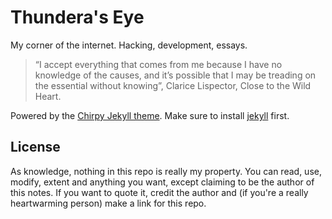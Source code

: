 # Thundera's Eye

My corner of the internet. Hacking, development, essays. 

> “I accept everything that comes from me because I have no knowledge of the causes, and it’s possible that I may be treading on the essential without knowing”, Clarice Lispector, Close to the Wild Heart.

Powered by the [Chirpy Jekyll theme](https://github.com/cotes2020/jekyll-theme-chirpy). Make sure to install [jekyll](https://jekyllrb.com/docs/installation/) first.

## License

As knowledge, nothing in this repo is really my property. You can read, use, modify, extent and anything you want, except claiming to be the author of this notes. If you want to quote it, credit the author and (if you're a really heartwarming person) make a link for this repo.
